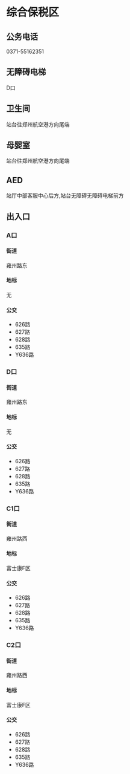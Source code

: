 # 综合保税区

## 公务电话

0371-55162351

## 无障碍电梯

D口

## 卫生间

站台往郑州航空港方向尾端

## 母婴室

站台往郑州航空港方向尾端

## AED

站厅中部客服中心后方,站台无障碍无障碍电梯前方

## 出入口

### A口

#### 街道

雍州路东

#### 地标

无

#### 公交

- 626路
- 627路
- 628路
- 635路
- Y636路

### D口

#### 街道

雍州路东

#### 地标

无

#### 公交

- 626路
- 627路
- 628路
- 635路
- Y636路

### C1口

#### 街道

雍州路西

#### 地标

富士康F区

#### 公交

- 626路
- 627路
- 628路
- 635路
- Y636路

### C2口

#### 街道

雍州路西

#### 地标

富士康F区

#### 公交

- 626路
- 627路
- 628路
- 635路
- Y636路

